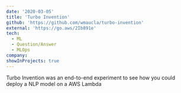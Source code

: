 ```yaml
---
date: '2020-03-05'
title: 'Turbo Invention'
github: 'https://github.com/wmaucla/turbo-invention'
external: 'https://go.aws/2Ib891e'
tech:
  - ML
  - Question/Answer
  - MLOps
company:
showInProjects: true
---
```


Turbo Invention was an end-to-end experiment to see how you could deploy a NLP model on a AWS Lambda
